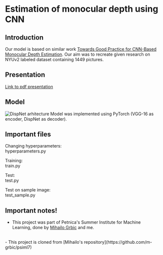 # Estimation of monocular depth using CNN

## Introduction

Our model is based on similar work [Towards Good Practice for CNN-Based Monocular Depth Estimation](https://openaccess.thecvf.com/content_WACV_2020/papers/Fang_Towards_Good_Practice_for_CNN-Based_Monocular_Depth_Estimation_WACV_2020_paper.pdf). Our aim was to recreate given research on NYUv2 labeled dataset containing 1449 pictures.

## Presentation
[Link to pdf presentation](https://github.com/m-grbic/psiml7/blob/main/Monocular%20Depth%20Estimation.pdf)

## Model
![DispNet arhitecture](https://i.ibb.co/DRrzWXK/Annotation-2021-08-07-191841.png)
Model was implemented using PyTorch (VGG-16 as encoder, DispNet as decoder).

## Important files
Changing hyperparameters: <br />
hyperparameters.py

Training: <br />
train.py

Test: <br />
test.py

Test on sample image: <br />
test_sample.py

## Important notes!

- This project was part of Petnica's Summer Institute for Machine Learning, done by [Mihailo Grbic](https://github.com/m-grbic) and me.
<br />
- This project is cloned from [Mihailo's repository](https://github.com/m-grbic/psiml7)
